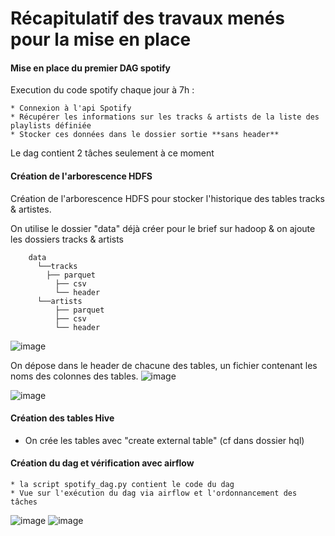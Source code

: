 
# Récapitulatif des travaux menés pour la mise en place 



#### Mise en place du premier DAG spotify

Execution du code spotify chaque jour à 7h :

	* Connexion à l'api Spotify
	* Récupérer les informations sur les tracks & artists de la liste des playlists définiée
	* Stocker ces données dans le dossier sortie **sans header**
	
Le dag contient 2 tâches seulement à ce moment

#### Création de l'arborescence HDFS

Création de l'arborescence HDFS pour stocker l'historique des tables tracks & artistes.

On utilise le dossier "data"  déjà créer pour le brief sur hadoop & on ajoute les dossiers tracks & artists

		data 
		  └──tracks
			├── parquet
			  ├── csv
			  └── header
		  └──artists
			  ├── parquet
			  ├── csv
			  └── header
			  
![image](https://user-images.githubusercontent.com/45198860/195827848-e2b6e859-e981-4c4c-aff8-2c4a47a57bc1.png)

On dépose dans le header de chacune des tables, un fichier contenant les noms des colonnes des tables. 
![image](https://user-images.githubusercontent.com/45198860/195828170-d5316c84-c826-4095-844c-1e1c35babf71.png)

![image](https://user-images.githubusercontent.com/45198860/195828524-65710a69-d298-4431-bfa0-b24e1049bacb.png)

#### Création des tables Hive

* On crée les tables avec "create external table" (cf dans dossier hql)

#### Création du dag et vérification avec airflow

	* la script spotify_dag.py contient le code du dag
	* Vue sur l'exécution du dag via airflow et l'ordonnancement des tâches

![image](https://user-images.githubusercontent.com/45198860/197410218-5790d6b1-d952-40e2-a84c-494ab1b2455b.png)
![image](https://user-images.githubusercontent.com/45198860/197410259-a62b7533-8558-46d5-9a29-f25f58351ae4.png)




